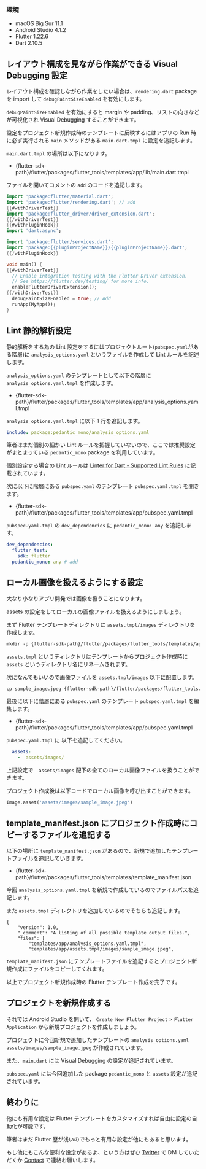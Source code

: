 ### 環境

- macOS Big Sur 11.1
- Android Studio 4.1.2
- Flutter 1.22.6
- Dart 2.10.5

## レイアウト構成を見ながら作業ができる Visual Debugging 設定

レイアウト構成を確認しながら作業をしたい場合は、`rendering.dart` package を import して `debugPaintSizeEnabled` を有効にします。

`debugPaintSizeEnabled` を有効にすると margin や padding、リストの向きなどが可視化され Visual Debugging することができます。

設定をプロジェクト新規作成時のテンプレートに反映するにはアプリの Run 時に必ず実行される `main` メソッドがある `main.dart.tmpl` に設定を追記します。

`main.dart.tmpl` の場所は以下になります。

- {flutter-sdk-path}/flutter/packages/flutter_tools/templates/app/lib/main.dart.tmpl

ファイルを開いてコメントの `add` のコードを追記します。

```dart
import 'package:flutter/material.dart';
import 'package:flutter/rendering.dart'; // add
{{#withDriverTest}}
import 'package:flutter_driver/driver_extension.dart';
{{/withDriverTest}}
{{#withPluginHook}}
import 'dart:async';

import 'package:flutter/services.dart';
import 'package:{{pluginProjectName}}/{{pluginProjectName}}.dart';
{{/withPluginHook}}

void main() {
{{#withDriverTest}}
  // Enable integration testing with the Flutter Driver extension.
  // See https://flutter.dev/testing/ for more info.
  enableFlutterDriverExtension();
{{/withDriverTest}}
  debugPaintSizeEnabled = true; // Add
  runApp(MyApp());
}
```

## Lint 静的解析設定

静的解析をする為の Lint 設定をするにはプロジェクトルート(`pubspec.yaml`がある階層)に `analysis_options.yaml` というファイルを作成して Lint ルールを記述します。

`analysis_options.yaml` のテンプレートとして以下の階層に `analysis_options.yaml.tmpl` を作成します。

- {flutter-sdk-path}/flutter/packages/flutter_tools/templates/app/analysis_options.yaml.tmpl

`analysis_options.yaml.tmpl` に以下 1 行を追記します。

```yml:analysis_options.yaml
include: package:pedantic_mono/analysis_options.yaml
```

筆者はまだ個別の細かい Lint ルールを把握していないので、ここでは推奨設定がまとまっている `pedantic_mono` package を利用しています。

個別設定する場合の Lint ルールは [Linter for Dart - Supported Lint Rules](https://dart-lang.github.io/linter/lints/) に記載されています。

次に以下に階層にある `pubspec.yaml` のテンプレート `pubspec.yaml.tmpl` を開きます。

- {flutter-sdk-path}/flutter/packages/flutter_tools/templates/app/pubspec.yaml.tmpl

`pubspec.yaml.tmpl` の `dev_dependencies` に `pedantic_mono: any` を追記します。

```yml:pubspec.yaml
dev_dependencies:
  flutter_test:
    sdk: flutter
  pedantic_mono: any # add
```

## ローカル画像を扱えるようにする設定

大なり小なりアプリ開発では画像を扱うことになります。

assets の設定をしてローカルの画像ファイルを扱えるようにしましょう。

まず Flutter テンプレートディレクトリに `assets.tmpl/images` ディレクトリを作成します。

```txt
mkdir -p {flutter-sdk-path}/flutter/packages/flutter_tools/templates/app/assets.tmpl/images
```

`assets.tmpl` というディレクトリはテンプレートからプロジェクト作成時に `assets` というディレクトリ名にリネームされます。

次になんでもいいので画像ファイルを `assets.tmpl/images` 以下に配置します。

```txt
cp sample_image.jpeg {flutter-sdk-path}/flutter/packages/flutter_tools/templates/app/assets.tmpl/images/sample_image.jpeg
```

最後に以下に階層にある `pubspec.yaml` のテンプレート `pubspec.yaml.tmpl` を編集します。

- {flutter-sdk-path}/flutter/packages/flutter_tools/templates/app/pubspec.yaml.tmpl

`pubspec.yaml.tmpl` に 以下を追記してください。

```yaml:pubspec.yaml
  assets:
    -  assets/images/
```

上記設定で　`assets/images` 配下の全てのローカル画像ファイルを扱うことができます。

プロジェクト作成後は以下コードでローカル画像を呼び出すことができます。

```dart
Image.asset('assets/images/sample_image.jpeg')
```

## template_manifest.json にプロジェクト作成時にコピーするファイルを追記する

以下の場所に `template_manifest.json` があるので、新規で追加したテンプレートファイルを追記していきます。

- {flutter-sdk-path}/flutter/packages/flutter_tools/templates/template_manifest.json

今回 `analysis_options.yaml.tmpl` を新規で作成しているのでファイルパスを追記します。

また `assets.tmpl` ディレクトリを追加しているのでそちらも追記します。

```
{
    "version": 1.0,
    "_comment": "A listing of all possible template output files.",
    "files": [
        "templates/app/analysis_options.yaml.tmpl",
        "templates/app/assets.tmpl/images/sample_image.jpeg",
```

`template_manifest.json` にテンプレートファイルを追記するとプロジェクト新規作成にファイルをコピーしてくれます。

以上でプロジェクト新規作成時の Flutter テンプレート作成を完了です。

## プロジェクトを新規作成する

それでは Android Studio を開いて、 `Create New Flutter Project` > `Flutter Application` から新規プロジェクトを作成しましょう。

プロジェクトに今回新規で追加したテンプレートの `analysis_options.yaml` `assets/images/sample_image.jpeg` が作成されています。

また、`main.dart` には Visual Debugging の設定が追記されています。

`pubspec.yaml` には今回追加した package `pedantic_mono` と `assets` 設定が追記されています。

## 終わりに

他にも有用な設定は Flutter テンプレートをカスタマイズすれば自由に設定の自動化が可能です。

筆者はまだ Flutter 歴が浅いのでもっと有用な設定が他にもあると思います。

もし他にもこんな便利な設定があるよ、という方はぜひ [Twitter](https://twitter.com/____ZUMA____) で DM していただくか [Contact](/contact) で連絡お願いします。

